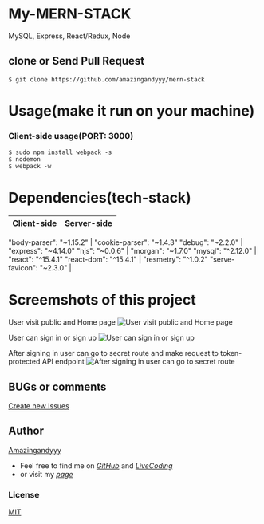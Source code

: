 # My-MERN-STACK
MySQL, Express, React/Redux, Node

## clone or Send Pull Request
```terminal
$ git clone https://github.com/amazingandyyy/mern-stack
```

# Usage(make it run on your machine)
### Client-side usage(PORT: 3000)
```terminal
$ sudo npm install webpack -s
$ nodemon
$ webpack -w
```

# Dependencies(tech-stack)
Client-side | Server-side
--- | ---

"body-parser": "~1.15.2" | "cookie-parser": "~1.4.3"
"debug": "~2.2.0" | "express": "~4.14.0"
"hjs": "~0.0.6" | "morgan": "~1.7.0"
"mysql": "^2.12.0" | "react": "^15.4.1"
"react-dom": "^15.4.1" | "resmetry": "^1.0.2"
"serve-favicon": "~2.3.0" |


# Screemshots of this project

User visit public and Home page
![User visit public and Home page](http://i.imgur.com/ORCGHHY.png)

User can sign in or sign up
![User can sign in or sign up](http://i.imgur.com/rrmbU5I.png)

After signing in user can go to secret route and make request to token-protected API endpoint
![After signing in user can go to secret route](http://i.imgur.com/FzLB51u.png)

## BUGs or comments
[Create new Issues](https://github.com/amazingandyyy/mern-stack/issues)

## Author
[Amazingandyyy](amazingandyyy.github.io)
- Feel free to find me on _[GitHub](https://github.com/amazingandyyy)_ and _[LiveCoding](https://www.livecoding.tv/amazingandyyy/)_
- or visit my _[page](http://amazingandyyy.github.io/)_

### License
[MIT](https://github.com/amazingandyyy/eventbrite-api/blob/master/LICENSE)

